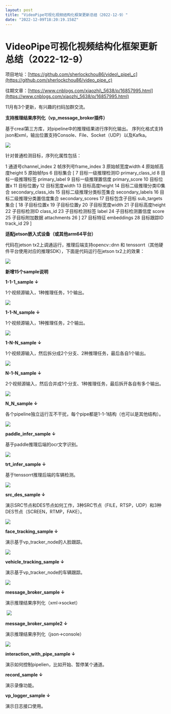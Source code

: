 ```yaml
---
layout: post
title: "VideoPipe可视化视频结构化框架更新总结（2022-12-9）"
date: "2022-12-09T18:20:19.158Z"
---
```

VideoPipe可视化视频结构化框架更新总结（2022-12-9）
==================================

项目地址：[https://github.com/sherlockchou86/video\_pipe\_c](https://github.com/sherlockchou86/video_pipe_c)

往期文章：[https://www.cnblogs.com/xiaozhi\_5638/p/16857995.html](https://www.cnblogs.com/xiaozhi_5638/p/16857995.html)

11月有3个更新，有兴趣的扫码加群交流。

**支持推理结果序列化（****vp\_message\_broker****插件）**

基于creal第三方库，对pipeline中的推理结果进行序列化输出。 序列化格式支持json和xml，输出位置支持Console、File、Socket（UDP）以及Kafka。

![](https://img2023.cnblogs.com/blog/104032/202212/104032-20221209170946144-1768968507.png)

针对普通检测目标，序列化属性包括：

 1 通道号channel\_index
 2 帧序列号frame\_index
 3 原始帧宽度width
 4 原始帧高度height
 5 原始帧fps
 6 目标集合 \[
 7 目标一级推理检测ID primary\_class\_id
 8 目标一级推理标签 primary\_label
 9 目标一级推理置信度 primary\_score
10 目标位置x
11 目标位置y
12 目标宽度width
13 目标高度height
14 目标二级推理分类ID集合 secondary\_class\_ids
15 目标二级推理分类标签集合 secondary\_labels
16 目标二级推理分类置信度集合 secondary\_scores
17 目标包含子目标 sub\_targets集合 \[
18 子目标位置x
19 子目标位置y
20 子目标宽度width
21 子目标高度height
22 子目标检测ID class\_id
23 子目标检测标签 label
24 子目标检测置信度 score
25 子目标附加数据 attachments
26 \]
27 目标特征 embeddings
28 目标跟踪ID track\_id
29 \]

**适配****jetson****嵌入式设备（或其他****arm64****平台）**

代码在jetson tx2上调通运行，推理后端支持opencv::dnn 和 tenssorrt（其他硬件平台使用对应的推理SDK），下面是代码运行在jetson tx2上的效果：

![](https://img2023.cnblogs.com/blog/104032/202212/104032-20221209172808651-1353195856.gif)

**新增****15****个****sample****说明**

**1-1-1\_sample ↓**

1个视频源输入，1种推理任务，1个输出。

![](https://img2023.cnblogs.com/blog/104032/202212/104032-20221209171011204-2052078642.png)

**1-1-N\_sample **↓****

1个视频源输入，1种推理任务，2个输出。

![](https://img2023.cnblogs.com/blog/104032/202212/104032-20221209171021041-351472359.png)

**1-N-N\_sample **↓****

1个视频源输入，然后拆分成2个分支、2种推理任务，最后各自1个输出。

![](https://img2023.cnblogs.com/blog/104032/202212/104032-20221209171035224-1891835920.png)

**N-1-N\_sample **↓****

2个视频源输入，然后合并成1个分支、1种推理任务，最后拆开各自有多个输出。

![](https://img2023.cnblogs.com/blog/104032/202212/104032-20221209171045478-1167661266.png)

**N\_N\_sample **↓****

各个pipeline独立运行互不干扰，每个pipe都是1-1-1结构（也可以是其他结构）。

![](https://img2023.cnblogs.com/blog/104032/202212/104032-20221209171054502-808176301.png)

**paddle\_infer\_sample **↓****

基于paddle推理后端的ocr文字识别。

![](https://img2023.cnblogs.com/blog/104032/202212/104032-20221209171113736-1451325306.png)

**trt\_infer\_sample **↓****

基于tenssorrt推理后端的车辆检测。

![](https://img2023.cnblogs.com/blog/104032/202212/104032-20221209171128965-1830179302.png)

**src\_des\_sample **↓****

演示SRC节点和DES节点如何工作，3种SRC节点（FILE，RTSP，UDP）和3种DES节点（SCREEN，RTMP，FAKE）。

![](https://img2023.cnblogs.com/blog/104032/202212/104032-20221209171140894-482194426.png)

**face\_tracking\_sample **↓****

演示基于vp\_tracker\_node的人脸跟踪。

![](https://img2023.cnblogs.com/blog/104032/202212/104032-20221209171149092-1968681861.png)

**vehicle\_tracking\_sample **↓****

演示基于vp\_tracker\_node的车辆跟踪。

![](https://img2023.cnblogs.com/blog/104032/202212/104032-20221209171200925-1346607394.png)

**message\_broker\_sample **↓****

演示推理结果序列化（xml->socket）

 ![](https://img2023.cnblogs.com/blog/104032/202212/104032-20221209171258624-428523134.png)

**message\_broker\_sample2 **↓****

演示推理结果序列化（json->console）

![](https://img2023.cnblogs.com/blog/104032/202212/104032-20221209171306634-1757622352.png)

**interaction\_with\_pipe\_sample **↓****

演示如何控制pipelien，比如开始、暂停某个通道。

**record\_sample **↓****

演示录像功能。

**vp\_logger\_sample **↓****

演示日志接口使用。
